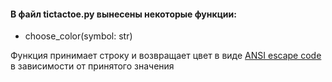 
#### В файл tictactoe.py вынесены некоторые функции:

- choose_color(symbol: str)

Функция принимает строку и возвращает цвет в виде [ANSI escape code](https://en.wikipedia.org/wiki/ANSI_escape_code) в зависимости от принятого значения
